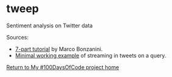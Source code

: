 # tweep
Sentiment analysis on Twitter data

Sources:

* [7-part tutorial](https://marcobonzanini.com/2015/03/02/mining-twitter-data-with-python-part-1/) by Marco Bonzanini.
* [Minimal working example](https://gist.github.com/bonzanini/af0463b927433c73784d) of streaming in tweets on a query.

[Return to My #100DaysOfCode project home](https://mutterberg.github.io/)
